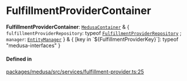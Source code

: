 # FulfillmentProviderContainer

 **FulfillmentProviderContainer**: [`MedusaContainer`](MedusaContainer-1.md) & { `fulfillmentProviderRepository`: typeof [`FulfillmentProviderRepository`](../index.md#fulfillmentproviderrepository) ; `manager`: [`EntityManager`](../classes/EntityManager.md)  } & { [key in \`${FulfillmentProviderKey}\`]: typeof "medusa-interfaces" }

#### Defined in

[packages/medusa/src/services/fulfillment-provider.ts:25](https://github.com/medusajs/medusa/blob/3d9f5ae63/packages/medusa/src/services/fulfillment-provider.ts#L25)
